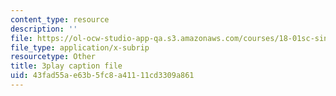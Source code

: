 ```yaml
---
content_type: resource
description: ''
file: https://ol-ocw-studio-app-qa.s3.amazonaws.com/courses/18-01sc-single-variable-calculus-fall-2010/43fad55ae63b5fc8a41111cd3309a861_7K1sB05pE0A.vtt
file_type: application/x-subrip
resourcetype: Other
title: 3play caption file
uid: 43fad55a-e63b-5fc8-a411-11cd3309a861
---
```

